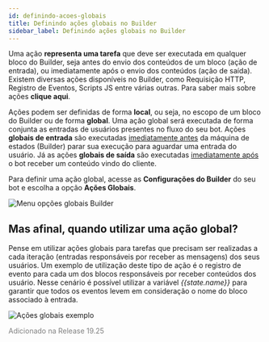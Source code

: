 ```yaml
---
id: definindo-acoes-globais
title: Definindo ações globais no Builder
sidebar_label: Definindo ações globais no Builder
---
```


Uma ação **representa uma tarefa** que deve ser executada em qualquer bloco do Builder, seja antes do envio dos conteúdos de um bloco (ação de entrada), ou imediatamente após o envio dos conteúdos (ação de saída). Existem diversas ações disponíveis no Builder, como Requisição HTTP, Registro de Eventos, Scripts JS entre várias outras. Para saber mais sobre ações **clique aqui**.

Ações podem ser definidas de forma **local**, ou seja, no escopo de um bloco do Builder ou de forma **global**. Uma ação global será executada de forma conjunta as entradas de usuários presentes no fluxo do seu bot. Ações **globais de entrada** são executadas <u>imediatamente antes</u> da máquina de estados (Builder) parar sua execução para aguardar uma entrada do usuário. Já as ações **globais de saída** são executadas <u>imediatamente após</u> o bot receber um conteúdo vindo do cliente.

Para definir uma ação global, acesse as **Configurações do Builder** do seu bot e escolha a opção **Ações Globais**.

![Menu opções globais Builder](/img/builder/builder-definindo-acoes-globais-1.png)<br>

## Mas afinal, quando utilizar uma ação global?

Pense em utilizar ações globais para tarefas que precisam ser realizadas a cada iteração (entradas responsáveis por receber as mensagens) dos seus usuários. Um exemplo de utilização deste tipo de ação é o registro de evento para cada um dos blocos responsáveis por receber conteúdos dos usuário. Nesse cenário é possível utilizar a variável *{{state<span>.</span>name}}* para garantir que todos os eventos levem em consideração o nome do bloco associado à entrada.

![Ações globais exemplo](/img/builder/builder-definindo-acoes-globais-2.png)<br>

<font color=gray>Adicionado na Release 19.25</font>
